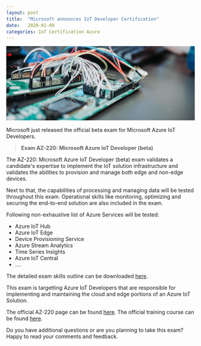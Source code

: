 ```yaml
---
layout: post
title:  "Microsoft announces IoT Developer Certification"
date:   2020-01-09
categories: IoT Certification Azure
---
```


![IoT Image](/assets/media/posts/2020/iot-stock.jpg)

Microsoft just released the official beta exam for Microsoft Azure IoT Developers.

> **Exam AZ-220: Microsoft Azure IoT Developer (beta)**

The AZ-220: Microsoft Azure IoT Developer (beta) exam validates a candidate's expertise to implement the IoT solution infrastructure and validates the abilities to provision and manage both edge and non-edge devices.

Next to that, the capabilities of processing and managing data will be tested throughout this exam. Operational skills like monitoring, optimizing and securing the end-to-end solution are also included in the exam.

Following non-exhaustive list of Azure Services will be tested:

- Azure IoT Hub
- Azure IoT Edge
- Device Provisioning Service
- Azure Stream Analytics
- Time Series Insights
- Azure IoT Central
- ....

The detailed exam skills outline can be downloaded [here](https://query.prod.cms.rt.microsoft.com/cms/api/am/binary/RE4nBeC/).

This exam is targetting Azure IoT Developers that are responsible for implementing and maintaining the cloud and edge portions of an Azure IoT Solution.

The official AZ-220 page can be found [here](https://docs.microsoft.com/en-us/learn/certifications/exams/az-220?WT.mc_id=az220_AZ220blog_cert_examaz220-blog-wwl). The official training course can be found [here](https://microsoftlearning.github.io/AZ-220-Microsoft-Azure-IoT-Developer/).

Do you have additional questions or are you planning to take this exam? Happy to read your comments and feedback.